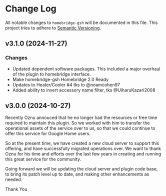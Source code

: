 # Change Log

All notable changes to `homebridge-gsh` will be documented in this file. This project tries to adhere to [Semantic Versioning](http://semver.org/).

## v3.1.0 (2024-11-27)

### Changes

- Updated dependent software packages. This included a major overhaul of the plugin to homebridge interface.
- Make homebridge-gsh Homebridge 2.0 Ready
- Updates to Heater/Cooler #4 tks to @noamcohen97
- Added ability to invert accessory name filter, tks @UiharuKazari2008

## v3.0.0 (2024-10-27)

Recently Oznu annouced that he no longer had the resources or free time required to maintain this plugin. So we worked with him to transfer the operational assets of the service over to us, so that we could continue to offer this service for Google Home users.

So at the present time, we have created a new cloud server to support this offering, and have successfully migrated operations over. We want to thank Oznu for his time and efforts over the last few years in creating and running this great service for the community.

Going forward we will be updating the cloud server and plugin code base, to bring its patch level up to date, and making other enhancements as needed.

Thank You